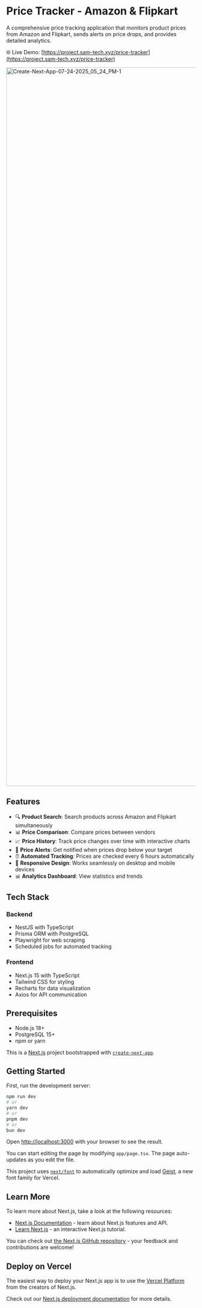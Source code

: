 # Price Tracker - Amazon & Flipkart

A comprehensive price tracking application that monitors product prices from Amazon and Flipkart, sends alerts on price drops, and provides detailed analytics.

🌐 Live Demo: [https://project.sam-tech.xyz/price-tracker](https://project.sam-tech.xyz/price-tracker)


<img width="1902" height="1911" alt="Create-Next-App-07-24-2025_05_24_PM-1" src="https://github.com/user-attachments/assets/29a2372e-87e1-4d9e-8686-bdb533e3d9ba" />


## Features

- 🔍 **Product Search**: Search products across Amazon and Flipkart simultaneously
- 📊 **Price Comparison**: Compare prices between vendors
- 📈 **Price History**: Track price changes over time with interactive charts
- 🔔 **Price Alerts**: Get notified when prices drop below your target
- ⏰ **Automated Tracking**: Prices are checked every 6 hours automatically
- 📱 **Responsive Design**: Works seamlessly on desktop and mobile devices
- 📊 **Analytics Dashboard**: View statistics and trends

## Tech Stack

### Backend
- NestJS with TypeScript
- Prisma ORM with PostgreSQL
- Playwright for web scraping
- Scheduled jobs for automated tracking

### Frontend
- Next.js 15 with TypeScript
- Tailwind CSS for styling
- Recharts for data visualization
- Axios for API communication

## Prerequisites

- Node.js 18+
- PostgreSQL 15+
- npm or yarn





This is a [Next.js](https://nextjs.org) project bootstrapped with [`create-next-app`](https://nextjs.org/docs/app/api-reference/cli/create-next-app).

## Getting Started

First, run the development server:

```bash
npm run dev
# or
yarn dev
# or
pnpm dev
# or
bun dev
```

Open [http://localhost:3000](http://localhost:3000) with your browser to see the result.

You can start editing the page by modifying `app/page.tsx`. The page auto-updates as you edit the file.

This project uses [`next/font`](https://nextjs.org/docs/app/building-your-application/optimizing/fonts) to automatically optimize and load [Geist](https://vercel.com/font), a new font family for Vercel.

## Learn More

To learn more about Next.js, take a look at the following resources:

- [Next.js Documentation](https://nextjs.org/docs) - learn about Next.js features and API.
- [Learn Next.js](https://nextjs.org/learn) - an interactive Next.js tutorial.

You can check out [the Next.js GitHub repository](https://github.com/vercel/next.js) - your feedback and contributions are welcome!

## Deploy on Vercel

The easiest way to deploy your Next.js app is to use the [Vercel Platform](https://vercel.com/new?utm_medium=default-template&filter=next.js&utm_source=create-next-app&utm_campaign=create-next-app-readme) from the creators of Next.js.

Check out our [Next.js deployment documentation](https://nextjs.org/docs/app/building-your-application/deploying) for more details.
